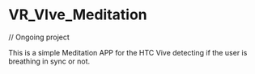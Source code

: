 # VR_VIve_Meditation

// Ongoing project

This is a simple Meditation APP for the HTC Vive detecting if the user is breathing in sync or not.
